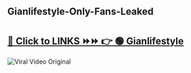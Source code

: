 
 ## Gianlifestyle-Only-Fans-Leaked

# <h2><a href="https://clipsfans.com/Gianlifestyle&ref=git">🔗 Click to LINKS ⏩⏩ 👉 🟢 Gianlifestyle </a></h2>

<a href="https://clipsfans.com/Gianlifestyle&ref=git" rel="nofollow" data-target="animated-image.originalLink"><img src="https://i.ibb.co.com/xMMVF88/686577567.gif" alt="Viral Video Original" style="max-width: 100%; display: inline-block;" data-target="animated-image.originalImage"></a>
